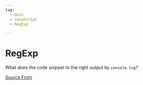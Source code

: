 ```yaml
---
tag:
  - Quiz
  - JavaScript
  - RegExp

---
```

  
# RegExp

What does the code snippet to the right output by `console.log`?


[Source From](https://bigfrontend.dev/quiz/RegExp)

  